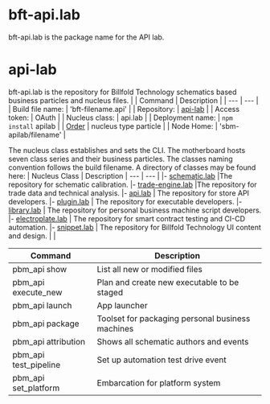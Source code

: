 # bft-api.lab
bft-api.lab is the package name for the API lab.


# api-lab

bft-api.lab is the repository for Billfold Technology schematics based business particles and nucleus files.
|
| Command | Description |
| --- | --- |
|  Build file name: | 'bft-filename.api' |
|  Repository: | [api-lab](https://github.com/Billfold-Technologies/api-lab/) |
|  Access token: | OAuth |
|  Nucleus class: | api.lab |
|  Deployment name: | `npm install` apilab |
|  [Order](https://github.com/Billfold-Technologies/Technical-Orders) | nucleus type particle |
|  Node Home: | 'sbm-apilab/filename' |

The nucleus class establishes and sets the CLI. The motherboard hosts seven class series and their business particles. The classes naming convention follows the build filename. A directory of classes may be found here:
| Nucleus Class | Description
| --- | --- |
|- [schematic.lab](https://github.com/Billfold-Technologies/schematic-lab) |The repository for schematic calibration.
|- [trade-engine.lab](https://github.com/Billfold-Technologies/trade-engine-lab) |The repository for trade data and technical analysis.
|- [api.lab](https://github.com/Billfold-Technologies/api-lab) | The repository for store API developers.
|- [plugin.lab](https://github.com/Billfold-Technologies/plugin-lab) | The repository for executable developers.
|- [library.lab](https://github.com/Billfold-Technologies/library-lab) | The repository for personal business machine script developers.
|- [electroplate.lab](https://github.com/Billfold-Technologies/electroplate-lab) | The repository for smart contract testing and CI-CD automation.
|- [snippet.lab](https://github.com/Billfold-Technologies/snippet-lab) | The repository for Billfold Technology UI content and design.
|     |

| Command | Description |
| --- | --- |
| pbm_api show | List all new or modified files |
| pbm_api execute_new | Plan and create new executable to be staged |
| pbm_api launch | App launcher
| pbm_api package | Toolset for packaging personal business machines |
| pbm_api attribution | Shows all schematic authors and events |
| pbm_api test_pipeline | Set up automation test drive event |
| pbm_api set_platform | Embarcation for platform system |
